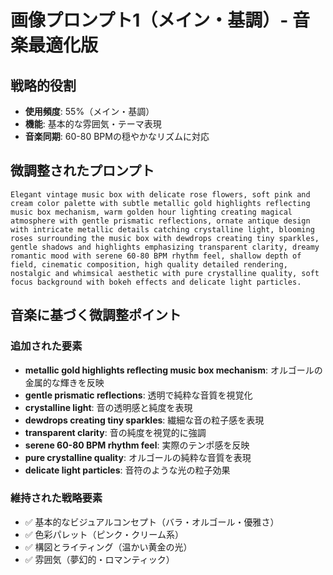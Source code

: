 # 画像プロンプト1（メイン・基調）- 音楽最適化版

## 戦略的役割
- **使用頻度**: 55%（メイン・基調）
- **機能**: 基本的な雰囲気・テーマ表現
- **音楽同期**: 60-80 BPMの穏やかなリズムに対応

## 微調整されたプロンプト

```
Elegant vintage music box with delicate rose flowers, soft pink and cream color palette with subtle metallic gold highlights reflecting music box mechanism, warm golden hour lighting creating magical atmosphere with gentle prismatic reflections, ornate antique design with intricate metallic details catching crystalline light, blooming roses surrounding the music box with dewdrops creating tiny sparkles, gentle shadows and highlights emphasizing transparent clarity, dreamy romantic mood with serene 60-80 BPM rhythm feel, shallow depth of field, cinematic composition, high quality detailed rendering, nostalgic and whimsical aesthetic with pure crystalline quality, soft focus background with bokeh effects and delicate light particles.
```

## 音楽に基づく微調整ポイント

### 追加された要素
- **metallic gold highlights reflecting music box mechanism**: オルゴールの金属的な輝きを反映
- **gentle prismatic reflections**: 透明で純粋な音質を視覚化
- **crystalline light**: 音の透明感と純度を表現
- **dewdrops creating tiny sparkles**: 繊細な音の粒子感を表現
- **transparent clarity**: 音の純度を視覚的に強調
- **serene 60-80 BPM rhythm feel**: 実際のテンポ感を反映
- **pure crystalline quality**: オルゴールの純粋な音質を表現
- **delicate light particles**: 音符のような光の粒子効果

### 維持された戦略要素
- ✅ 基本的なビジュアルコンセプト（バラ・オルゴール・優雅さ）
- ✅ 色彩パレット（ピンク・クリーム系）
- ✅ 構図とライティング（温かい黄金の光）
- ✅ 雰囲気（夢幻的・ロマンティック）